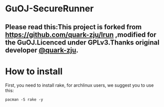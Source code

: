 # GuOJ-SecureRunner

**Please read this:This project is forked from https://github.com/quark-zju/lrun ,modified for the GuOJ.Licenced under GPLv3.Thanks original developer [@quark-zju](https://github.com/quark-zju).**
------
# How to install

First, you need to install rake, for archlinux users, we suggest you to use this:

```
pacman -S rake -y
```

